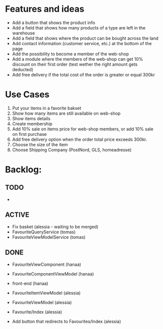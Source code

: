 ﻿# Features and ideas
- Add a button that shows the product info
- Add a field that shows how many products of a type are left in the warehouse
- Add a field that shows where the product can be bought across the land
- Add contact information (customer service, etc.) at the bottom of the page
- Add the possibility to become a member of the web-shop
- Add a module where the members of the web-shop can get 10% discount on their first order (test wether the right amount gets deducted)
- Add free delivery if the total cost of the order is greater or equal 300kr

# Use Cases 
1. Put your items in a favorite bakset
2. Show how many items are still available on web-shop  
3. Show items details
4. Create membership  
5. Add 10% sale on items price for web-shop members, or add 10% sale on first purchase
6. Add free delivery option when the order total price exceeds 300kr.
7. Choose the size of the item
8. Choose Shipping Company (PostNord, GLS, homeadresse)

# Backlog:
## TODO
- 
## ACTIVE
- Fix basket (alessia - waiting to be merged) 
- FavouriteQueryService (tomas)
- FavouriteViewModelService (tomas)
## DONE
- FavouriteViewComponent (hanaa)
- FavouriteComponentViewModel (hanaa)
- front-end (hanaa)

- FavouriteItemViewModel (alessia)
- FavouriteViewModel (alessia)
- Favourite/Index (alessia)
- Add button that redirects to Favourites/Index (alessia)

